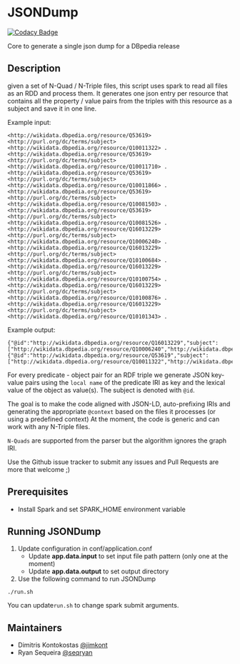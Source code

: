 # JSONDump

[![Codacy Badge](https://api.codacy.com/project/badge/Grade/52a7d67276394abd9ecc0fc4d0acfe4c)](https://www.codacy.com/app/ryanseq2016/JSONDump?utm_source=github.com&utm_medium=referral&utm_content=dbpedia/JSONDump&utm_campaign=badger)

Core to generate a single json dump for a DBpedia release

## Description

given a set of N-Quad / N-Triple files, this script uses spark to read all files as an RDD and process them.
It generates one json entry per resource that contains all the property / value pairs from the triples with this resource as a subject and save it in one line.

Example input:
```
<http://wikidata.dbpedia.org/resource/Q53619> <http://purl.org/dc/terms/subject> <http://wikidata.dbpedia.org/resource/Q10011322> .
<http://wikidata.dbpedia.org/resource/Q53619> <http://purl.org/dc/terms/subject> <http://wikidata.dbpedia.org/resource/Q10011710> .
<http://wikidata.dbpedia.org/resource/Q53619> <http://purl.org/dc/terms/subject> <http://wikidata.dbpedia.org/resource/Q10011866> .
<http://wikidata.dbpedia.org/resource/Q53619> <http://purl.org/dc/terms/subject> <http://wikidata.dbpedia.org/resource/Q10081503> .
<http://wikidata.dbpedia.org/resource/Q53619> <http://purl.org/dc/terms/subject> <http://wikidata.dbpedia.org/resource/Q10081526> .
<http://wikidata.dbpedia.org/resource/Q16013229> <http://purl.org/dc/terms/subject> <http://wikidata.dbpedia.org/resource/Q10006240> .
<http://wikidata.dbpedia.org/resource/Q16013229> <http://purl.org/dc/terms/subject> <http://wikidata.dbpedia.org/resource/Q10100684> .
<http://wikidata.dbpedia.org/resource/Q16013229> <http://purl.org/dc/terms/subject> <http://wikidata.dbpedia.org/resource/Q10100754> .
<http://wikidata.dbpedia.org/resource/Q16013229> <http://purl.org/dc/terms/subject> <http://wikidata.dbpedia.org/resource/Q10100876> .
<http://wikidata.dbpedia.org/resource/Q16013229> <http://purl.org/dc/terms/subject> <http://wikidata.dbpedia.org/resource/Q10101343> .
```

Example output:
```
{"@id":"http://wikidata.dbpedia.org/resource/Q16013229","subject":["http://wikidata.dbpedia.org/resource/Q10006240","http://wikidata.dbpedia.org/resource/Q10100684","http://wikidata.dbpedia.org/resource/Q10100754","http://wikidata.dbpedia.org/resource/Q10100876","http://wikidata.dbpedia.org/resource/Q10101343"]}
{"@id":"http://wikidata.dbpedia.org/resource/Q53619","subject":["http://wikidata.dbpedia.org/resource/Q10011322","http://wikidata.dbpedia.org/resource/Q10011710","http://wikidata.dbpedia.org/resource/Q10011866","http://wikidata.dbpedia.org/resource/Q10081503","http://wikidata.dbpedia.org/resource/Q10081526"]}
```

For every predicate - object pair for an RDF triple
we generate JSON key-value pairs using the `local name` of the predicate IRI as key and the lexical value of the object as value(s).
The subject is denoted with `@id`.

The goal is to make the code aligned with JSON-LD, auto-prefixing IRIs and generating the appropriate `@context` based on the files it processes (or using a predefined context)
At the moment, the code is generic and can work with any N-Triple files.

`N-Quads` are supported from the parser but the algorithm ignores the graph IRI.

Use the Github issue tracker to submit any issues and Pull Requests are more that welcome ;)

## Prerequisites 
* Install Spark and set SPARK_HOME environment variable

## Running JSONDump
1. Update configuration in conf/application.conf
   * Update **app.data.input** to set input file path pattern (only one at the moment)
   * Update **app.data.output** to set output directory
2. Use the following command to run JSONDump
  ```
 ./run.sh
  ```
  You can update`run.sh` to change spark submit arguments.


## Maintainers

* Dimitris Kontokostas [@jimkont](https://github.com/jimkont)
* Ryan Sequeira [@seqryan](https://github.com/seqryan)
